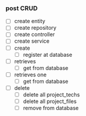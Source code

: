 ### post CRUD 

- [ ] create entity
- [ ] create repository
- [ ] create controller
- [ ] create service
- [ ] create
  - [ ] register at database
- [ ] retrieves
  - [ ] get from database
- [ ] retrieves one
  - [ ] get from database
- [ ] delete
  - [ ] delete all project_techs 
  - [ ] delete all project_files
  - [ ] remove from database
